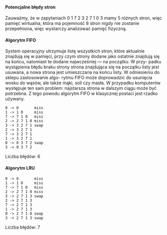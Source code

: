 #### Potencjalne błędy stron

Zauważmy, że w zapytaniach 0 1 7 2 3 2 7 1 0 3 mamy 5 różnych stron, więc pamięć wirtualna, która ma pojemność 8 stron nigdy nie zostanie przepełniona, więc wystarczy analizować pamięć fizyczną.

#### Algorytm FIFO

System operacyjny utrzymuje listę wszystkich stron, które aktualnie znajdują się w pamięci,
przy czym strony dodane
jako ostatnie znajdują się na końcu, natomiast te dodane najwcześniej — na początku. W przy-
padku wystąpienia błędu braku strony strona znajdująca się na początku listy jest usuwana,
a nowa strona jest umieszczana na końcu listy. W odniesieniu do sklepu zastosowanie algo-
rytmu FIFO może doprowadzić do usunięcia wosku do wąsów, ale także mąki, soli czy masła.
W przypadku komputerów występuje ten sam problem: najstarsza strona w dalszym ciągu może
być potrzebna. Z tego powodu algorytm FIFO w klasycznej postaci jest rzadko używany.

```
0 -> 0       miss
1 -> 1 0     miss
7 -> 7 1 0   miss
2 -> 2 7 1 0 miss
3 -> 3 2 7 1 swap
2 -> 3 2 7 1
7 -> 3 2 7 1
1 -> 3 2 7 1
0 -> 0 3 7 2 swap
3 -> 0 3 7 2
```

Liczba błędów: $6$

#### Algorytm LRU

```
0 -> 0       miss
1 -> 1 0     miss
7 -> 7 1 0   miss
2 -> 2 7 1 0 miss
3 -> 2 7 1 3 swap
2 -> 2 7 1 3
7 -> 2 7 1 3
1 -> 2 7 1 3
0 -> 2 7 1 0 swap
3 -> 2 7 1 3 swap
```

Liczba błędów: $7$
